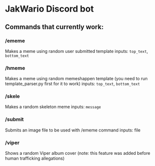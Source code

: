 # JakWario Discord bot 
## Commands that currently work:
### /ememe
Makes a meme using random user submitted template
inputs: `top_text`, `bottom_text`
### /hmeme
Makes a meme using random memeshappen template (you need to run template_parser.py first for it to work)
inputs: `top_text`, `bottom_text`
### /skele
Makes a random skeleton meme
inputs: `message`
### /submit
Submits an image file to be used with /ememe command
inputs: file
### /viper
Shows a random Viper album cover (note: this feature was added before human trafficking allegations)

